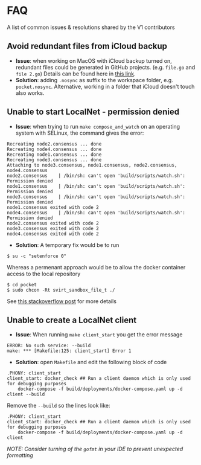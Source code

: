 # FAQ

A list of common issues & resolutions shared by the V1 contributors

## Avoid redundant files from iCloud backup

* **Issue**: when working on MacOS with iCloud backup turned on, redundant files could be generated in GitHub projects. (e.g. `file.go` and `file 2.go`) Details can be found here in [this link](https://stackoverflow.com/a/62387243).
* **Solution**: adding `.nosync` as suffix to the workspace folder, e.g. `pocket.nosync`. Alternative, working in a folder that iCloud doesn't touch also works.

## Unable to start LocalNet - permission denied

* **Issue**: when trying to run `make compose_and_watch` on an operating system with SELinux, the command gives the error:
```
Recreating node2.consensus ... done
Recreating node4.consensus ... done
Recreating node1.consensus ... done
Recreating node3.consensus ... done
Attaching to node3.consensus, node1.consensus, node2.consensus, node4.consensus
node2.consensus    | /bin/sh: can't open 'build/scripts/watch.sh': Permission denied
node1.consensus    | /bin/sh: can't open 'build/scripts/watch.sh': Permission denied
node3.consensus    | /bin/sh: can't open 'build/scripts/watch.sh': Permission denied
node1.consensus exited with code 2
node4.consensus    | /bin/sh: can't open 'build/scripts/watch.sh': Permission denied
node2.consensus exited with code 2
node3.consensus exited with code 2
node4.consensus exited with code 2
```
* **Solution**: A temporary fix would be to run
```
$ su -c "setenforce 0"
```
Whereas a permenant approach would be to allow the docker container access to the local repository
```
$ cd pocket
$ sudo chcon -Rt svirt_sandbox_file_t ./
```

See [this stackoverflow post](https://stackoverflow.com/questions/24288616/permission-denied-on-accessing-host-directory-in-docker) for more details

## Unable to create a LocalNet client

* **Issue**: When running `make client_start` you get the error message
```
ERROR: No such service: --build
make: *** [Makefile:125: client_start] Error 1
```

* **Solution**: open `Makefile` and edit the following block of code
```
.PHONY: client_start
client_start: docker_check ## Run a client daemon which is only used for debugging purposes
    docker-compose -f build/deployments/docker-compose.yaml up -d client --build
```

Remove the `--build` so the lines look like:
```
.PHONY: client_start
client_start: docker_check ## Run a client daemon which is only used for debugging purposes
    docker-compose -f build/deployments/docker-compose.yaml up -d client
```

_NOTE: Consider turning of the `gofmt` in your IDE to prevent unexpected formatting_
